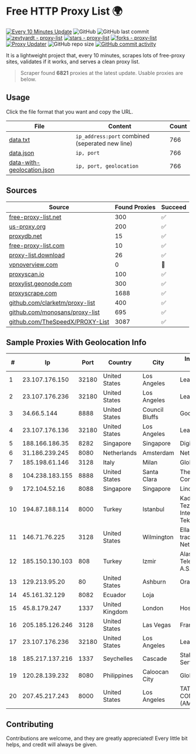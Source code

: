 
# Free HTTP Proxy List 🌍

[![Every 10 Minutes Update](https://github.com/mertguvencli/http-proxy-list/actions/workflows/main.yml/badge.svg?branch=main)](https://github.com/mertguvencli/http-proxy-list/actions/workflows/main.yml)
![GitHub](https://img.shields.io/github/license/mertguvencli/http-proxy-list)
![GitHub last commit](https://img.shields.io/github/last-commit/mertguvencli/http-proxy-list)
[![zevtyardt - proxy-list](https://img.shields.io/static/v1?label=zevtyardt&message=proxy-list&color=blue&logo=github)](https://github.com/zevtyardt/proxy-list "Go to GitHub repo")
[![stars - proxy-list](https://img.shields.io/github/stars/zevtyardt/proxy-list?style=social)](https://github.com/zevtyardt/proxy-list)
[![forks - proxy-list](https://img.shields.io/github/forks/zevtyardt/proxy-list?style=social)](https://github.com/zevtyardt/proxy-list)
[![Proxy Updater](https://github.com/zevtyardt/proxy-list/workflows/Proxy%20Updater/badge.svg)](https://github.com/zevtyardt/proxy-list/actions?query=workflow:"Proxy+Updater")
![GitHub repo size](https://img.shields.io/github/repo-size/zevtyardt/proxy-list)
[![GitHub commit activity](https://img.shields.io/github/commit-activity/m/zevtyardt/proxy-list?logo=commits)](https://github.com/zevtyardt/proxy-list/commits/main)

It is a lightweight project that, every 10 minutes, scrapes lots of free-proxy sites, validates if it works, and serves a clean proxy list.

> Scraper found **6821** proxies at the latest update. Usable proxies are below.

## Usage

Click the file format that you want and copy the URL.

|File|Content|Count|
|----|-------|-----|
|[data.txt](https://raw.githubusercontent.com/mertguvencli/http-proxy-list/main/proxy-list/data.txt)|`ip_address:port` combined (seperated new line)|766|
|[data.json](https://raw.githubusercontent.com/mertguvencli/http-proxy-list/main/proxy-list/data.json)|`ip, port`|766|
|[data-with-geolocation.json](https://raw.githubusercontent.com/mertguvencli/http-proxy-list/main/proxy-list/data-with-geolocation.json)|`ip, port, geolocation`|766|

## Sources

|Source|Found Proxies|Succeed|
|------|-------------|-------|
|[free-proxy-list.net](https://free-proxy-list.net)|300|✅|
|[us-proxy.org](https://www.us-proxy.org)|200|✅|
|[proxydb.net](http://proxydb.net)|15|✅|
|[free-proxy-list.com](https://free-proxy-list.com/?page=&port=&type%5B%5D=http&type%5B%5D=https&up_time=0&search=Search)|10|✅|
|[proxy-list.download](https://www.proxy-list.download/HTTP)|26|✅|
|[vpnoverview.com](https://vpnoverview.com/privacy/anonymous-browsing/free-proxy-servers)|0|🚫|
|[proxyscan.io](https://www.proxyscan.io)|100|✅|
|[proxylist.geonode.com](https://proxylist.geonode.com/api/proxy-list?limit=300&page=1&sort_by=lastChecked&sort_type=desc&protocols=http,https)|300|✅|
|[proxyscrape.com](https://api.proxyscrape.com/v2/?request=displayproxies&protocol=http&timeout=10000&country=all&ssl=all&anonymity=all)|1688|✅|
|[github.com/clarketm/proxy-list](https://raw.githubusercontent.com/clarketm/proxy-list/master/proxy-list-raw.txt)|400|✅|
|[github.com/monosans/proxy-list](https://raw.githubusercontent.com/monosans/proxy-list/main/proxies/http.txt)|695|✅|
|[github.com/TheSpeedX/PROXY-List](https://raw.githubusercontent.com/TheSpeedX/PROXY-List/master/http.txt)|3087|✅|


## Sample Proxies With Geolocation Info

|#|Ip|Port|Country|City|Internet Service Provider|
|-|--|----|-------|----|-------------------------|
|1|23.107.176.150|32180|United States|Los Angeles|Leaseweb USA, Inc.|
|2|23.107.176.236|32180|United States|Los Angeles|Leaseweb USA, Inc.|
|3|34.66.5.144|8888|United States|Council Bluffs|Google LLC|
|4|23.107.176.136|32180|United States|Los Angeles|Leaseweb USA, Inc.|
|5|188.166.186.35|8282|Singapore|Singapore|DigitalOcean, LLC|
|6|31.186.239.245|8080|Netherlands|Amsterdam|NetSkope Inc|
|7|185.198.61.146|3128|Italy|Milan|Global Router LLC|
|8|104.238.183.155|8888|United States|Santa Clara|The Constant Company|
|9|172.104.52.16|8088|Singapore|Singapore|Linode, LLC|
|10|194.87.188.114|8000|Turkey|Istanbul|Kadir Huseyin Tezcan Nosspeed Internet Teknolojileri|
|11|146.71.76.225|3128|United States|Wilmington|Ellada Projects B.V. trading as Netrouting|
|12|185.150.130.103|808|Turkey|Izmir|Alastyr Telekomunikasyon A.S.|
|13|129.213.95.20|80|United States|Ashburn|Oracle Corporation|
|14|45.161.32.129|8082|Ecuador|Loja||
|15|45.8.179.247|1337|United Kingdom|London|Hostland LLC|
|16|205.185.126.246|3128|United States|Las Vegas|FranTech Solutions|
|17|23.107.176.236|32180|United States|Los Angeles|Leaseweb USA, Inc.|
|18|185.217.137.216|1337|Seychelles|Cascade|Stallion Network Services Limited|
|19|120.28.139.232|8080|Philippines|Caloocan City|Globe Telecom|
|20|207.45.217.243|8000|United States|Los Angeles|TATA COMMUNICATIONS (AMERICA) INC|



## Contributing

Contributions are welcome, and they are greatly appreciated! Every
little bit helps, and credit will always be given.

